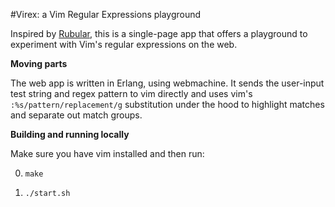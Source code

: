 #Virex: a Vim Regular Expressions playground

Inspired by [Rubular](http://rubular.com/), this is a single-page app that offers a playground to experiment with Vim's regular expressions on the web.
  
**Moving parts**  
  
The web app is written in Erlang, using webmachine. It sends the user-input test string and regex pattern to vim directly and uses vim's `:%s/pattern/replacement/g` substitution under the hood to highlight matches and separate out match groups.

**Building and running locally**  
  
Make sure you have vim installed and then run:

0. `make`

1. `./start.sh`
